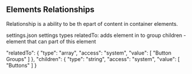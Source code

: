 ## Elements Relationships

Relationship is a ability to be th epart of content in container elements.

settings.json settings types
relatedTo: adds element in to group
children - element that can part of this element

  "relatedTo": {
    "type": "array",
    "access": "system",
    "value": [
      "Button Groups"
    ]
  },
  "children": {
    "type": "string",
    "access": "system",
    "value": [
      "Buttons"
    ]
  }